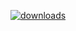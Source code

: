 [![downloads](https://img.shields.io/github/downloads/TheKolo12/ChatSydstem/total?style=for-the-badge&logo=icloud&color=%233A6D8C)](https://github.com/TheKolo12/ChatSydstem/releases/latest)
